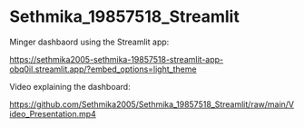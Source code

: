# Sethmika_19857518_Streamlit
 Minger dashbaord using the Streamlit app:

https://sethmika2005-sethmika-19857518-streamlit-app-obq0il.streamlit.app/?embed_options=light_theme

Video explaining the dashboard:

https://github.com/Sethmika2005/Sethmika_19857518_Streamlit/raw/main/Video_Presentation.mp4

